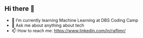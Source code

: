 ## Hi there 👋
- 🌱 I’m currently learning Machine Learning at DBS Coding Camp
- 💬 Ask me about anything about tech
- 📫 How to reach me: https://www.linkedin.com/in/raflimr/

<!--
**raflimr/raflimr** is a ✨ _special_ ✨ repository because its `README.md` (this file) appears on your GitHub profile.

Here are some ideas to get you started:

- 🔭 I’m currently working on ...

- 👯 I’m looking to collaborate on ...
- 🤔 I’m looking for help with ...


- 😄 Pronouns: ...
- ⚡ Fun fact: ...
-->
